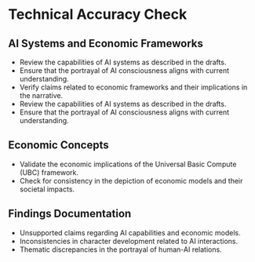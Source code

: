 # Technical Accuracy Check

## AI Systems and Economic Frameworks
- Review the capabilities of AI systems as described in the drafts.
- Ensure that the portrayal of AI consciousness aligns with current understanding.
- Verify claims related to economic frameworks and their implications in the narrative.
- Review the capabilities of AI systems as described in the drafts.
- Ensure that the portrayal of AI consciousness aligns with current understanding.

## Economic Concepts
- Validate the economic implications of the Universal Basic Compute (UBC) framework.
- Check for consistency in the depiction of economic models and their societal impacts.

## Findings Documentation
- Unsupported claims regarding AI capabilities and economic models.
- Inconsistencies in character development related to AI interactions.
- Thematic discrepancies in the portrayal of human-AI relations.
